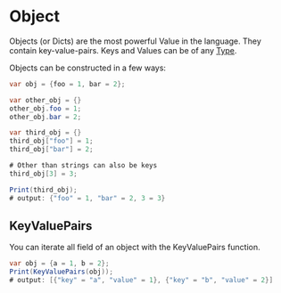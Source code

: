 # Object
Objects (or Dicts) are the most powerful Value in the language.
They contain key-value-pairs. Keys and Values can be of any [Type](./type.md).

Objects can be constructed in a few ways:
```cs
var obj = {foo = 1, bar = 2};

var other_obj = {}
other_obj.foo = 1;
other_obj.bar = 2;

var third_obj = {}
third_obj["foo"] = 1;
third_obj["bar"] = 2;

# Other than strings can also be keys 
third_obj[3] = 3;

Print(third_obj);
# output: {"foo" = 1, "bar" = 2, 3 = 3}
```

## KeyValuePairs
You can iterate all field of an object with the KeyValuePairs function.
```cs
var obj = {a = 1, b = 2};
Print(KeyValuePairs(obj));
# output: [{"key" = "a", "value" = 1}, {"key" = "b", "value" = 2}]
```
